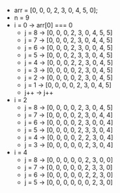 - arr = [0, 0, 0, 2, 3, 0, 4, 5, 0];
- n = 9
- i = 0 -> arr[0] === 0
  - j = 8 -> [0, 0, 0, 2, 3, 0, 4, 5, 5]
  - j = 7 -> [0, 0, 0, 2, 3, 0, 4, 4, 5]
  - j = 6 -> [0, 0, 0, 2, 3, 0, 0, 4, 5]
  - j = 5 -> [0, 0, 0, 2, 3, 3, 0, 4, 5]
  - j = 4 -> [0, 0, 0, 2, 2, 3, 0, 4, 5]
  - j = 3 -> [0, 0, 0, 0, 2, 3, 0, 4, 5]
  - j = 2 -> [0, 0, 0, 0, 2, 3, 0, 4, 5]
  - j = 1 -> [0, 0, 0, 0, 2, 3, 0, 4, 5]
  - j++ -> j++
- i = 2
  - j = 8 -> [0, 0, 0, 0, 2, 3, 0, 4, 5]
  - j = 7 -> [0, 0, 0, 0, 2, 3, 0, 4, 4]
  - j = 6 -> [0, 0, 0, 0, 2, 3, 0, 0, 4]
  - j = 5 -> [0, 0, 0, 0, 2, 3, 3, 0, 4]
  - j = 4 -> [0, 0, 0, 0, 2, 2, 3, 0, 4]
  - j = 3 -> [0, 0, 0, 0, 0, 2, 3, 0, 4]
- i = 4
  - j = 8 -> [0, 0, 0, 0, 0, 2, 3, 0, 0]
  - j = 7 -> [0, 0, 0, 0, 0, 2, 3, 3, 0]
  - j = 6 -> [0, 0, 0, 0, 0, 2, 2, 3, 0]
  - j = 5 -> [0, 0, 0, 0, 0, 0, 2, 3, 0]
